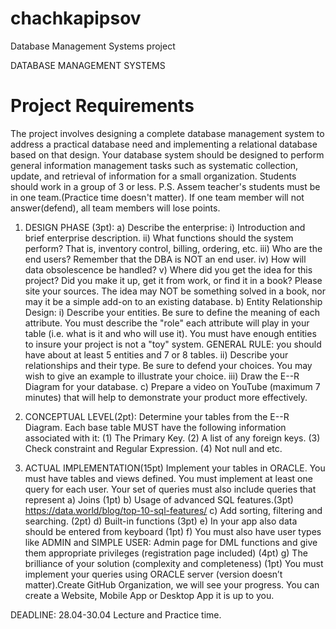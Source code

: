 # chachkapipsov
Database Management Systems project

DATABASE MANAGEMENT SYSTEMS

# Project Requirements

The project involves designing a complete database management system to address a practical
database need and implementing a relational database based on that design. Your database system
should be designed to perform general information management tasks such as systematic
collection, update, and retrieval of information for a small organization. Students should work in a
group of 3 or less.
P.S. Assem teacher's students must be in one team.(Practice time doesn't matter). If one team
member will not answer(defend), all team members will lose points.
1) DESIGN PHASE (3pt):
a) Describe the enterprise:
i) Introduction and brief enterprise description.
ii) What functions should the system perform? That is, inventory control, billing,
ordering, etc.
iii) Who are the end users? Remember that the DBA is NOT an end user.
iv) How will data obsolescence be handled?
v) Where did you get the idea for this project? Did you make it up, get it from
work, or find it in a book? Please site your sources. The idea may NOT be
something solved in a book, nor may it be a simple add-on to an existing database.
b) Entity Relationship Design:
i) Describe your entities. Be sure to define the meaning of each attribute. You must
describe the "role" each attribute will play in your table (i.e. what is it and who will
use it). You must have enough entities to insure your project is not a "toy" system.
GENERAL RULE: you should have about at least 5 entities and 7 or 8 tables.
ii) Describe your relationships and their type. Be sure to defend your choices. You
may wish to give an example to illustrate your choice.
iii) Draw the E--R Diagram for your database.
c) Prepare a video on YouTube (maximum 7 minutes) that will help to demonstrate your
product more effectively.

2) CONCEPTUAL LEVEL(2pt):
Determine your tables from the E--R Diagram. Each base table MUST have the following
information associated with it:
(1) The Primary Key.
(2) A list of any foreign keys.
(3) Check constraint and Regular Expression.
(4) Not null and etc.
3) ACTUAL IMPLEMENTATION(15pt)
Implement your tables in ORACLE. You must have tables and views defined. You must
implement at least one query for each user. Your set of queries must also include queries that
represent
a) Joins (1pt)
b) Usage of advanced SQL features.(3pt) https://data.world/blog/top-10-sql-features/
c) Add sorting, filtering and searching. (2pt)
d) Built-in functions (3pt)
e) In your app also data should be entered from keyboard (1pt)
f) You must also have user types like ADMIN and SIMPLE USER: Admin page for DML
functions and give them appropriate privileges (registration page included) (4pt)
g) The brilliance of your solution (complexity and completeness) (1pt)
You must implement your queries using ORACLE server (version doesn’t matter).Create GitHub
Organization, we will see your progress. You can create a Website, Mobile App or Desktop App
it is up to you.


DEADLINE: 28.04-30.04 Lecture and Practice time.
